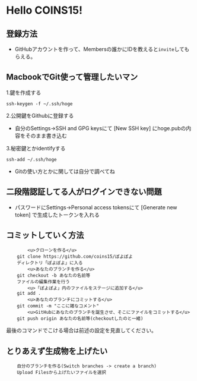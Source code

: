 # Hello COINS15!

## 登録方法

* GitHubアカウントを作って、Membersの誰かにIDを教えると`invite`してもらえる。

## MacbookでGit使って管理したいマン

1.鍵を作成する

`ssh-keygen -f ~/.ssh/hoge`

2.公開鍵をGithubに登録する

* 自分のSettings&rarr;SSH and GPG keysにて \[New SSH key\] にhoge.pubの内容をそのまま書き込む

3.秘密鍵とかidentifyする

`ssh-add ~/.ssh/hoge`

* Gitの使い方とかに関しては自分で調べてね

## 二段階認証してる人がログインできない問題

* パスワードにSettings&rarr;Personal access tokensにて \[Generate new token\] で生成したトークンを入れる

## コミットしていく方法

```
        <u>クローンを作る</u>
    git clone https://github.com/coins15/ぽよぽよ
    ディレクトリ「ぽよぽよ」に入る
        <u>あなたのブランチを作る</u>
    git checkout -b あなたの名前等
    ファイルの編集作業を行う
        <u>「ぽよぽよ」内のファイルをステージに追加する</u>
    git add .
        <u>あなたのブランチにコミットする</u>
    git commit -m "ここに雑なコメント"
        <u>GitHubにあなたのブランチを誕生させ、そこにファイルをコミットする</u>
    git push origin あなたの名前等(checkoutしたのと一緒)
```

最後のコマンドでこける場合は前述の設定を見直してください。

## とりあえず生成物を上げたい

```
    自分のブランチを作る(Switch branches -> create a branch)
    Upload Filesから上げたいファイルを選択
```
